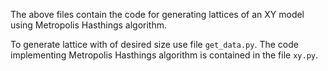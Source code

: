 The above files contain the code for generating lattices of an XY model using Metropolis Hasthings algorithm. 

To generate lattice with of desired size use file `get_data.py`. The code implementing Metropolis Hasthings algorithm is contained in the file `xy.py`. 
